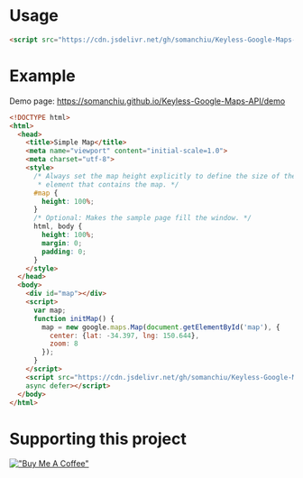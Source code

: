 # Usage
```html
<script src="https://cdn.jsdelivr.net/gh/somanchiu/Keyless-Google-Maps-API@v7.0/mapsJavaScriptAPI.js"></script>
```
# Example
Demo page: https://somanchiu.github.io/Keyless-Google-Maps-API/demo
```html
<!DOCTYPE html>
<html>
  <head>
    <title>Simple Map</title>
    <meta name="viewport" content="initial-scale=1.0">
    <meta charset="utf-8">
    <style>
      /* Always set the map height explicitly to define the size of the div
       * element that contains the map. */
      #map {
        height: 100%;
      }
      /* Optional: Makes the sample page fill the window. */
      html, body {
        height: 100%;
        margin: 0;
        padding: 0;
      }
    </style>
  </head>
  <body>
    <div id="map"></div>
    <script>
      var map;
      function initMap() {
        map = new google.maps.Map(document.getElementById('map'), {
          center: {lat: -34.397, lng: 150.644},
          zoom: 8
        });
      }
    </script>
    <script src="https://cdn.jsdelivr.net/gh/somanchiu/Keyless-Google-Maps-API@v7.0/mapsJavaScriptAPI.js"
    async defer></script>
  </body>
</html>
```
# Supporting this project
[!["Buy Me A Coffee"](https://www.buymeacoffee.com/assets/img/custom_images/yellow_img.png)](https://www.buymeacoffee.com/somanchiu)

